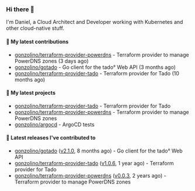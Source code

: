 ### Hi there 👋

I'm Daniel, a Cloud Architect and Developer working with Kubernetes and other cloud-native stuff.

#### 👷 My latest contributions

- [gonzolino/terraform-provider-powerdns](https://github.com/gonzolino/terraform-provider-powerdns) - Terraform provider to manage PowerDNS zones (3 days ago)
- [gonzolino/gotado](https://github.com/gonzolino/gotado) - Go client for the tado° Web API (3 months ago)
- [gonzolino/terraform-provider-tado](https://github.com/gonzolino/terraform-provider-tado) - Terraform provider for Tado (10 months ago)

#### 🌱 My latest projects

- [gonzolino/terraform-provider-tado](https://github.com/gonzolino/terraform-provider-tado) - Terraform provider for Tado
- [gonzolino/terraform-provider-powerdns](https://github.com/gonzolino/terraform-provider-powerdns) - Terraform provider to manage PowerDNS zones
- [gonzolino/argocd](https://github.com/gonzolino/argocd) - ArgoCD tests

#### 🔭 Latest releases I've contributed to

- [gonzolino/gotado](https://github.com/gonzolino/gotado) ([v2.1.0](https://github.com/gonzolino/gotado/releases/tag/v2.1.0), 8 months ago) - Go client for the tado° Web API
- [gonzolino/terraform-provider-tado](https://github.com/gonzolino/terraform-provider-tado) ([v1.0.6](https://github.com/gonzolino/terraform-provider-tado/releases/tag/v1.0.6), 1 year ago) - Terraform provider for Tado
- [gonzolino/terraform-provider-powerdns](https://github.com/gonzolino/terraform-provider-powerdns) ([v0.0.3](https://github.com/gonzolino/terraform-provider-powerdns/releases/tag/v0.0.3), 2 years ago) - Terraform provider to manage PowerDNS zones
